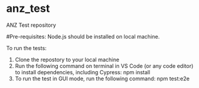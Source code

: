 # anz_test
ANZ Test repository

#Pre-requisites:
Node.js should be installed on local machine.

To run the tests: 

1. Clone the repostory to your local machine
2. Run the following command on terminal in VS Code (or any code editor) to install dependencies, including Cypress:
    npm install
3. To run the test in GUI mode, run the following command:
    npm test:e2e
    

